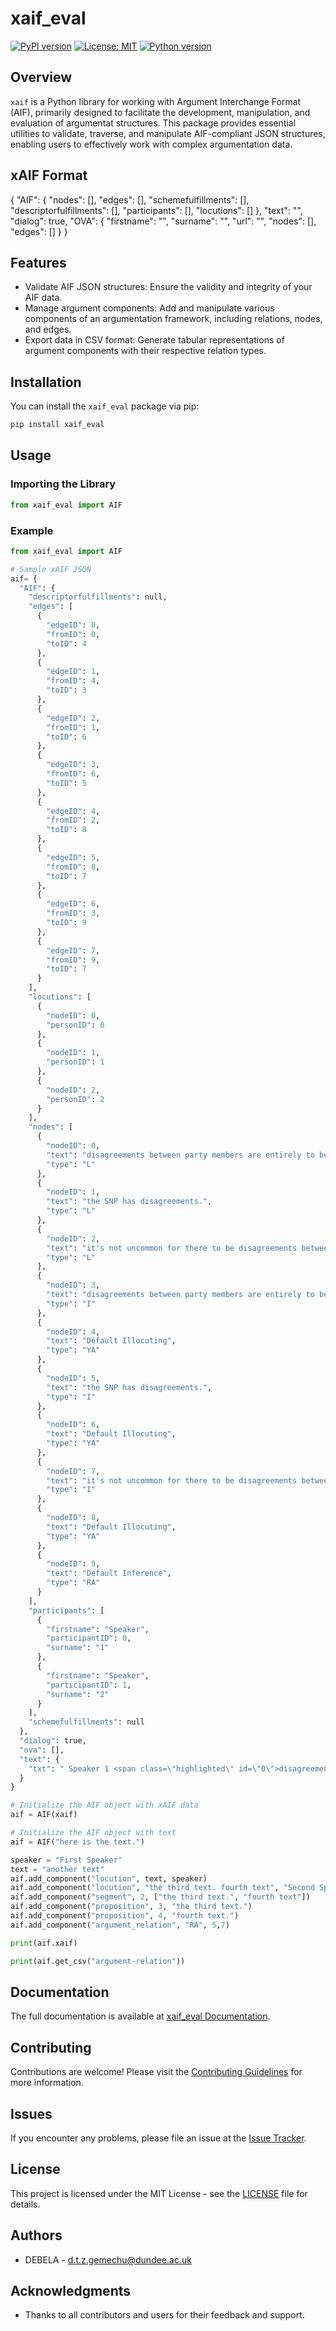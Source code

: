 # xaif_eval

[![PyPI version](https://badge.fury.io/py/xaif_eval.svg)](https://badge.fury.io/py/xaif_eval)
[![License: MIT](https://img.shields.io/badge/License-MIT-yellow.svg)](https://opensource.org/licenses/MIT)
[![Python version](https://img.shields.io/badge/python-%3E=3.8-blue.svg)](https://www.python.org/downloads/release/python-380/)

## Overview

`xaif` is a Python library for working with Argument Interchange Format (AIF), primarily designed to facilitate the development, manipulation, and evaluation of argumentat structures. This package provides essential utilities to validate, traverse, and manipulate AIF-compliant JSON structures, enabling users to effectively work with complex argumentation data.

## xAIF Format
 {
	"AIF": {
		"nodes": [],
		"edges": [],
		"schemefulfillments": [],
		"descriptorfulfillments": [],
		"participants": [],
		"locutions": []
	},
	"text": "",
  	"dialog": true,
	"OVA": {
		"firstname": "",
		"surname": "",
		"url": "",
		"nodes": [],
		"edges": []
	}
}

## Features

- Validate AIF JSON structures: Ensure the validity and integrity of your AIF data.
- Manage argument components: Add and manipulate various components of an argumentation framework, including relations, nodes, and edges.
- Export data in CSV format: Generate tabular representations of argument components with their respective relation types.


## Installation

You can install the `xaif_eval` package via pip:

```sh
pip install xaif_eval
```

## Usage

### Importing the Library

```python
from xaif_eval import AIF
```

### Example

```python
from xaif_eval import AIF

# Sample xAIF JSON 
aif= {
  "AIF": {
    "descriptorfulfillments": null,
    "edges": [
      {
        "edgeID": 0,
        "fromID": 0,
        "toID": 4
      },
      {
        "edgeID": 1,
        "fromID": 4,
        "toID": 3
      },
      {
        "edgeID": 2,
        "fromID": 1,
        "toID": 6
      },
      {
        "edgeID": 3,
        "fromID": 6,
        "toID": 5
      },
      {
        "edgeID": 4,
        "fromID": 2,
        "toID": 8
      },
      {
        "edgeID": 5,
        "fromID": 8,
        "toID": 7
      },
      {
        "edgeID": 6,
        "fromID": 3,
        "toID": 9
      },
      {
        "edgeID": 7,
        "fromID": 9,
        "toID": 7
      }
    ],
    "locutions": [
      {
        "nodeID": 0,
        "personID": 0
      },
      {
        "nodeID": 1,
        "personID": 1
      },
      {
        "nodeID": 2,
        "personID": 2
      }
    ],
    "nodes": [
      {
        "nodeID": 0,
        "text": "disagreements between party members are entirely to be expected.",
        "type": "L"
      },
      {
        "nodeID": 1,
        "text": "the SNP has disagreements.",
        "type": "L"
      },
      {
        "nodeID": 2,
        "text": "it's not uncommon for there to be disagreements between party members.",
        "type": "L"
      },
      {
        "nodeID": 3,
        "text": "disagreements between party members are entirely to be expected.",
        "type": "I"
      },
      {
        "nodeID": 4,
        "text": "Default Illocuting",
        "type": "YA"
      },
      {
        "nodeID": 5,
        "text": "the SNP has disagreements.",
        "type": "I"
      },
      {
        "nodeID": 6,
        "text": "Default Illocuting",
        "type": "YA"
      },
      {
        "nodeID": 7,
        "text": "it's not uncommon for there to be disagreements between party members.",
        "type": "I"
      },
      {
        "nodeID": 8,
        "text": "Default Illocuting",
        "type": "YA"
      },
      {
        "nodeID": 9,
        "text": "Default Inference",
        "type": "RA"
      }
    ],
    "participants": [
      {
        "firstname": "Speaker",
        "participantID": 0,
        "surname": "1"
      },
      {
        "firstname": "Speaker",
        "participantID": 1,
        "surname": "2"
      }
    ],
    "schemefulfillments": null
  },
  "dialog": true,
  "ova": [],
  "text": {
    "txt": " Speaker 1 <span class=\"highlighted\" id=\"0\">disagreements between party members are entirely to be expected.</span>.<br><br> Speaker 2 <span class=\"highlighted\" id=\"1\">the SNP has disagreements.</span>.<br><br> Speaker 1 <span class=\"highlighted\" id=\"2\">it's not uncommon for there to be disagreements between party members. </span>.<br><br>"
  }
}

# Initialize the AIF object with xAIF data
aif = AIF(xaif)

# Initialize the AIF object with text 
aif = AIF("here is the text.")

speaker = "First Speaker"
text = "another text"
aif.add_component("locution", text, speaker)
aif.add_component("locution", "the third text. fourth text", "Second Speaker")
aif.add_component("segment", 2, ["the third text.", "fourth text"])
aif.add_component("proposition", 3, "the third text.")
aif.add_component("proposition", 4, "fourth text.")
aif.add_component("argument_relation", "RA", 5,7)

print(aif.xaif)

print(aif.get_csv("argument-relation"))
```

## Documentation

The full documentation is available at [xaif_eval Documentation](https://github.com/debelatesfaye/xaif).

## Contributing

Contributions are welcome! Please visit the [Contributing Guidelines](https://github.com/debelatesfaye/xaif/blob/main/CONTRIBUTING.md) for more information.

## Issues

If you encounter any problems, please file an issue at the [Issue Tracker](https://github.com/debelatesfaye/xaif/issues).

## License

This project is licensed under the MIT License - see the [LICENSE](https://github.com/debelatesfaye/xaif/blob/main/LICENSE) file for details.

## Authors

- DEBELA - [d.t.z.gemechu@dundee.ac.uk](mailto:d.t.z.gemechu@dundee.ac.uk)

## Acknowledgments

- Thanks to all contributors and users for their feedback and support.
```

